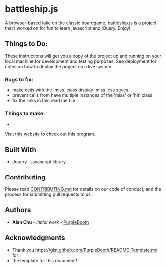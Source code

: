 # battleship.js

A browser-based take on the classic boardgame, battleship.js is a project that I worked on for fun to learn javascript and jQuery. Enjoy! 

## Things to Do:

These instructions will get you a copy of the project up and running on your local machine for development and testing purposes. See deployment for notes on how to deploy the project on a live system.

### Bugs to fix:
<ul>
	<li> make cells with the 'miss' class display 'miss' css styles</li>
	<li> prevent cells from have multiple instances of the 'miss' or 'hit' class</li>
	<li> fix the links in this read me file</li>
</ul>


### Things to make:
<ul>
	<li> </li>
</ul>





Visit <a target="_blank" href="http://www.google.com"> this website </a> to check out this program.

## Built With

* Jquery - javascript library


## Contributing

Please read [CONTRIBUTING.md](CONTRIBUTING.md) for details on our code of conduct, and the process for submitting pull requests to us.


## Authors

* **Alan Chu** - *Initial work* - [PurpleBooth](https://github.com/PurpleBooth)


## Acknowledgments

* Thank you https://gist.github.com/PurpleBooth/README-Template.md for
* the template for this document!

